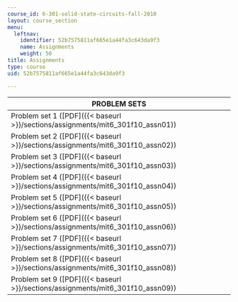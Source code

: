 ```yaml
---
course_id: 6-301-solid-state-circuits-fall-2010
layout: course_section
menu:
  leftnav:
    identifier: 52b7575811af665e1a44fa3c643da9f3
    name: Assignments
    weight: 50
title: Assignments
type: course
uid: 52b7575811af665e1a44fa3c643da9f3

---
```


| PROBLEM SETS |
| --- |
| Problem set 1 ([PDF]({{< baseurl >}}/sections/assignments/mit6_301f10_assn01)) |
| Problem set 2 ([PDF]({{< baseurl >}}/sections/assignments/mit6_301f10_assn02)) |
| Problem set 3 ([PDF]({{< baseurl >}}/sections/assignments/mit6_301f10_assn03)) |
| Problem set 4 ([PDF]({{< baseurl >}}/sections/assignments/mit6_301f10_assn04)) |
| Problem set 5 ([PDF]({{< baseurl >}}/sections/assignments/mit6_301f10_assn05)) |
| Problem set 6 ([PDF]({{< baseurl >}}/sections/assignments/mit6_301f10_assn06)) |
| Problem set 7 ([PDF]({{< baseurl >}}/sections/assignments/mit6_301f10_assn07)) |
| Problem set 8 ([PDF]({{< baseurl >}}/sections/assignments/mit6_301f10_assn08)) |
| Problem set 9 ([PDF]({{< baseurl >}}/sections/assignments/mit6_301f10_assn09))